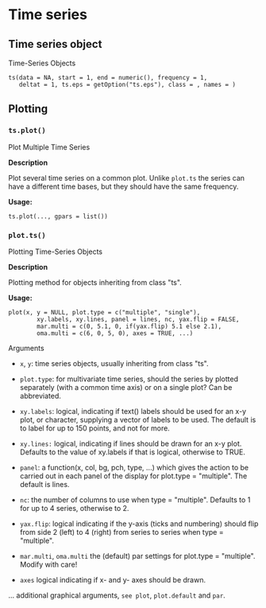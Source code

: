 # Time series



## Time series object

Time-Series Objects

~~~~
ts(data = NA, start = 1, end = numeric(), frequency = 1,
   deltat = 1, ts.eps = getOption("ts.eps"), class = , names = )
~~~~



## Plotting



### `ts.plot()`

Plot Multiple Time Series

**Description**

Plot several time series on a common plot. Unlike `plot.ts` the series can have
a different time bases, but they should have the same frequency.

**Usage:**

~~~~
ts.plot(..., gpars = list())
~~~~


### `plot.ts()`


Plotting Time-Series Objects

**Description**

Plotting method for objects inheriting from class "ts".

**Usage:**


~~~~
plot(x, y = NULL, plot.type = c("multiple", "single"),
        xy.labels, xy.lines, panel = lines, nc, yax.flip = FALSE,
        mar.multi = c(0, 5.1, 0, if(yax.flip) 5.1 else 2.1),
        oma.multi = c(6, 0, 5, 0), axes = TRUE, ...)
~~~~

Arguments

- `x`, `y`: time series objects, usually inheriting from class "ts".

- `plot.type`: for multivariate time series, should the series by plotted
separately (with a common time axis) or on a single plot? Can be abbreviated.

- `xy.labels`: logical, indicating if text() labels should be used for an x-y
plot, or character, supplying a vector of labels to be used. The default is to
label for up to 150 points, and not for more.

- `xy.lines:` logical, indicating if lines should be drawn for an x-y plot.
Defaults to the value of xy.labels if that is logical, otherwise to TRUE.

- `panel`: a function(x, col, bg, pch, type, ...) which gives the action to be
carried out in each panel of the display for plot.type = "multiple". The
default is lines.

- `nc`: the number of columns to use when type = "multiple". Defaults to 1 for
up to 4 series, otherwise to 2.

- `yax.flip`: logical indicating if the y-axis (ticks and numbering) should
flip from side 2 (left) to 4 (right) from series to series when type =
"multiple".

- `mar.multi`, `oma.multi` the (default) par settings for plot.type =
"multiple". Modify with care!

- `axes`	logical indicating if x- and y- axes should be drawn.

...	
additional graphical arguments, `see plot`, `plot.default` and `par`.
